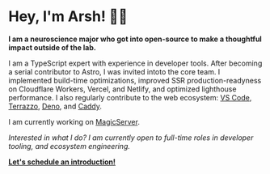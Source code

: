 # Hey, I'm Arsh! 🧑‍🔬

**I am a neuroscience major who got into open-source to make a thoughtful impact outside of the lab.**

I am a TypeScript expert with experience in developer tools. After becoming a serial contributor to Astro, I was invited intoto the core team. I implemented build-time optimizations, improved SSR production-readyness on Cloudflare Workers, Vercel, and Netlify, and optimized lighthouse performance. I also regularly contribute to the web ecosystem: [VS Code](https://github.com/microsoft/vscode-css-languageservice/pull/421), [Terrazzo](https://github.com/terrazzoapp/terrazzo/pull/428), [Deno](https://github.com/denoland/deno/pull/28451), and [Caddy](https://github.com/caddyserver/caddy/pull/6765).

I am currently working on [MagicServer](https://magicserver.arsh.sh/docs).

_Interested in what I do? I am currently open to full-time roles in developer tooling, and ecosystem engineering._

**[Let's schedule an introduction!](https://calendar.google.com/calendar/u/0/appointments/schedules/AcZssZ3ChoWFCFbrieMOvlK_JKikkb5Lky0DQ20HBwWA2e9WfEIY5K1NKk4Iul2y3pTvwHwrZ2Oy-6ba)**
